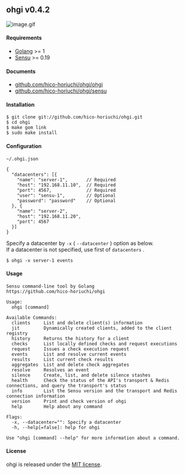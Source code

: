 ## ohgi v0.4.2

![image.gif](https://raw.githubusercontent.com/hico-horiuchi/ohgi/master/image.gif)

#### Requirements

  - [Golang](https://golang.org/) >= 1
  - [Sensu](http://sensuapp.org/) >= 0.19

#### Documents

  - [github.com/hico-horiuchi/ohgi/ohgi](http://godoc.org/github.com/hico-horiuchi/ohgi/ohgi)
  - [github.com/hico-horiuchi/ohgi/sensu](http://godoc.org/github.com/hico-horiuchi/ohgi/sensu)

#### Installation

    $ git clone git://github.com/hico-horiuchi/ohgi.git
    $ cd ohgi
    $ make gom link
    $ sudo make install

#### Configuration

`~/.ohgi.json`

    {
      "datacenters": [{
        "name": "server-1",       // Required
        "host": "192.168.11.10",  // Required
        "port": 4567,             // Required
        "user": "sensu-1",        // Optional
        "password": "password"    // Optional
      }, {
        "name": "server-2",
        "host": "192.168.11.20",
        "port": 4567
      }]
    }

Specify a datacenter by `-x` ( `--datacenter` ) option as below.  
If a datacenter is not specified, use first of `datacenters` .

    $ ohgi -x server-1 events

#### Usage

    Sensu command-line tool by Golang
    https://github.com/hico-horiuchi/ohgi
    
    Usage:
      ohgi [command]
    
    Available Commands:
      clients     List and delete client(s) information
      jit         Dynamically created clients, added to the client registry
      history     Returns the history for a client
      checks      List locally defined checks and request executions
      request     Issues a check execution request
      events      List and resolve current events
      results     List current check results
      aggregates  List and delete check aggregates
      resolve     Resolves an event
      silence     Create, list, and delete silence stashes
      health      Check the status of the API's transport & Redis connections, and query the transport's status
      info        List the Sensu version and the transport and Redis connection information
      version     Print and check version of ohgi
      help        Help about any command
    
    Flags:
      -x, --datacenter="": Specify a datacenter
      -h, --help[=false]: help for ohgi
    
    Use "ohgi [command] --help" for more information about a command.

#### License

ohgi is released under the [MIT license](https://raw.githubusercontent.com/hico-horiuchi/ohgi/master/LICENSE).
